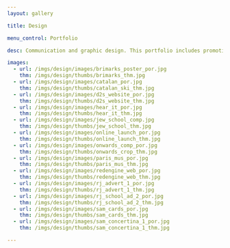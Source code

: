 ```yaml
---
layout: gallery

title: Design

menu_control: Portfolio

desc: Communication and graphic design. This portfolio includes promotion material, branding, website design and visual layout for on and offline outcomes.

images:
  - url: /imgs/design/images/brimarks_poster_por.jpg
    thm: /imgs/design/thumbs/brimarks_thm.jpg
  - url: /imgs/design/images/catalan_por.jpg
    thm: /imgs/design/thumbs/catalan_ski_thm.jpg
  - url: /imgs/design/images/d2s_website_por.jpg
    thm: /imgs/design/thumbs/d2s_website_thm.jpg
  - url: /imgs/design/images/hear_it_por.jpg
    thm: /imgs/design/thumbs/hear_it_thm.jpg
  - url: /imgs/design/images/jew_school_comp.jpg
    thm: /imgs/design/thumbs/jew_school_thm.jpg
  - url: /imgs/design/images/online_launch_por.jpg
    thm: /imgs/design/thumbs/online_launch_thm.jpg
  - url: /imgs/design/images/onwards_comp_por.jpg
    thm: /imgs/design/thumbs/onwards_crop_thm.jpg
  - url: /imgs/design/images/paris_mus_por.jpg
    thm: /imgs/design/thumbs/paris_mus_thm.jpg
  - url: /imgs/design/images/redengine_web_por.jpg
    thm: /imgs/design/thumbs/redengine_web_thm.jpg
  - url: /imgs/design/images/rj_advert_1_por.jpg
    thm: /imgs/design/thumbs/rj_advert_1_thm.jpg
  - url: /imgs/design/images/rj_school_ad_2_por.jpg
    thm: /imgs/design/thumbs/rj_school_ad_2_thm.jpg
  - url: /imgs/design/images/sam_cards_por.jpg
    thm: /imgs/design/thumbs/sam_cards_thm.jpg
  - url: /imgs/design/images/sam_concertina_1_por.jpg
    thm: /imgs/design/thumbs/sam_concertina_1_thm.jpg

---
```


